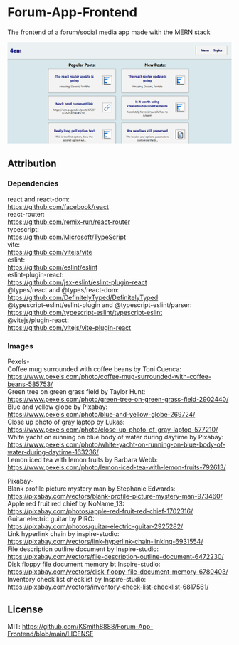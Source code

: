 # Forum-App-Frontend

The frontend of a forum/social media app made with the MERN stack

![A header section with options for menu and topics above sections of new and popular posts on a light blue background](/public/the-4em-app-screenshot.png)

## Attribution

### Dependencies

react and react-dom:  
https://github.com/facebook/react  
react-router:  
https://github.com/remix-run/react-router  
typescript:  
https://github.com/Microsoft/TypeScript  
vite:  
https://github.com/vitejs/vite  
eslint:  
https://github.com/eslint/eslint  
eslint-plugin-react:  
https://github.com/jsx-eslint/eslint-plugin-react  
@types/react and @types/react-dom:  
https://github.com/DefinitelyTyped/DefinitelyTyped  
@typescript-eslint/eslint-plugin and @typescript-eslint/parser:  
https://github.com/typescript-eslint/typescript-eslint  
@vitejs/plugin-react:  
https://github.com/vitejs/vite-plugin-react

### Images

Pexels-  
Coffee mug surrounded with coffee beans by Toni Cuenca:  
https://www.pexels.com/photo/coffee-mug-surrounded-with-coffee-beans-585753/  
Green tree on green grass field by Taylor Hunt:  
https://www.pexels.com/photo/green-tree-on-green-grass-field-2902440/  
Blue and yellow globe by Pixabay:  
https://www.pexels.com/photo/blue-and-yellow-globe-269724/  
Close up photo of gray laptop by Lukas:  
https://www.pexels.com/photo/close-up-photo-of-gray-laptop-577210/  
White yacht on running on blue body of water during daytime by Pixabay:  
https://www.pexels.com/photo/white-yacht-on-running-on-blue-body-of-water-during-daytime-163236/  
Lemon iced tea with lemon fruits by Barbara Webb:  
https://www.pexels.com/photo/lemon-iced-tea-with-lemon-fruits-792613/

Pixabay-  
Blank profile picture mystery man by Stephanie Edwards:  
https://pixabay.com/vectors/blank-profile-picture-mystery-man-973460/  
Apple red fruit red chief by NoName_13:  
https://pixabay.com/photos/apple-red-fruit-red-chief-1702316/  
Guitar electric guitar by PIRO:  
https://pixabay.com/photos/guitar-electric-guitar-2925282/  
Link hyperlink chain by inspire-studio:  
https://pixabay.com/vectors/link-hyperlink-chain-linking-6931554/  
File description outline document by Inspire-studio:  
https://pixabay.com/vectors/file-description-outline-document-6472230/  
Disk floppy file document memory bt Inspire-studio:  
https://pixabay.com/vectors/disk-floppy-file-document-memory-6780403/  
Inventory check list checklist by Inspire-studio:  
https://pixabay.com/vectors/inventory-check-list-checklist-6817561/

## License

MIT: https://github.com/KSmith8888/Forum-App-Frontend/blob/main/LICENSE
